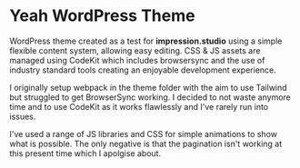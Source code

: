 # Yeah WordPress Theme

WordPress theme created as a test for  **impression.studio** using a simple flexible content system, allowing easy editing. CSS & JS assets are managed using CodeKit which includes browsersync and the use of industry standard tools creating an enjoyable development experience.

I originally setup webpack in the theme folder with the aim to use Tailwind but struggled to get BrowserSync working. I decided to not waste anymore time and to use CodeKit as it works flawlessly and I've rarely run into issues.

I've used a range of JS libraries and CSS for simple animations to show what is possible. The only negative is that the pagination isn't working at this present time which I apolgise about.
